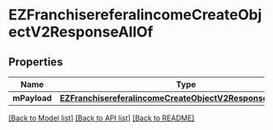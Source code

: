 # EZFranchisereferalincomeCreateObjectV2ResponseAllOf

## Properties
Name | Type | Description | Notes
------------ | ------------- | ------------- | -------------
**mPayload** | [**EZFranchisereferalincomeCreateObjectV2ResponseMPayload***](EZFranchisereferalincomeCreateObjectV2ResponseMPayload.md) |  | 

[[Back to Model list]](../README.md#documentation-for-models) [[Back to API list]](../README.md#documentation-for-api-endpoints) [[Back to README]](../README.md)



